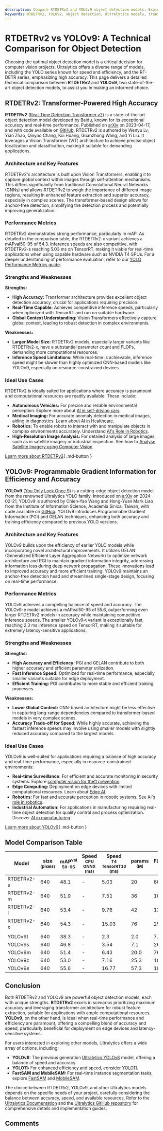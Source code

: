 ```yaml
---
description: Compare RTDETRv2 and YOLOv9 object detection models. Explore performance, strengths, weaknesses, and ideal use cases to make an informed decision.
keywords: RTDETRv2, YOLOv9, object detection, Ultralytics models, transformer vision, YOLO series, real-time object detection, model comparison, Vision Transformers, computer vision
---
```


# RTDETRv2 vs YOLOv9: A Technical Comparison for Object Detection

Choosing the optimal object detection model is a critical decision for computer vision projects. Ultralytics offers a diverse range of models, including the YOLO series known for speed and efficiency, and the RT-DETR series, emphasizing high accuracy. This page delivers a detailed technical comparison between **RTDETRv2** and **YOLOv9**, two state-of-the-art object detection models, to assist you in making an informed choice.

<script async src="https://cdn.jsdelivr.net/npm/chart.js"></script>
<script defer src="../../javascript/benchmark.js"></script>

<canvas id="modelComparisonChart" width="1024" height="400" active-models='["RTDETRv2", "YOLOv9"]'></canvas>

## RTDETRv2: Transformer-Powered High Accuracy

**RTDETRv2** ([Real-Time Detection Transformer v2](https://docs.ultralytics.com/models/rtdetr/)) is a state-of-the-art object detection model developed by Baidu, known for its exceptional accuracy and real-time performance. Published on [arXiv](https://arxiv.org/abs/2304.08069) on 2023-04-17, and with code available on [GitHub](https://github.com/lyuwenyu/RT-DETR/tree/main/rtdetrv2_pytorch), RTDETRv2 is authored by Wenyu Lv, Yian Zhao, Qinyao Chang, Kui Huang, Guanzhong Wang, and Yi Liu. It leverages a Vision Transformer (ViT) architecture to achieve precise object localization and classification, making it suitable for demanding applications.

### Architecture and Key Features

RTDETRv2's architecture is built upon Vision Transformers, enabling it to capture global context within images through self-attention mechanisms. This differs significantly from traditional Convolutional Neural Networks (CNNs) and allows RTDETRv2 to weigh the importance of different image regions, resulting in enhanced feature extraction and superior accuracy, especially in complex scenes. The transformer-based design allows for anchor-free detection, simplifying the detection process and potentially improving generalization.

### Performance Metrics

RTDETRv2 demonstrates strong performance, particularly in mAP. As detailed in the comparison table, the RTDETRv2-x variant achieves a mAPval50-95 of 54.3. Inference speeds are also competitive, with RTDETRv2-s reaching 5.03 ms on TensorRT, making it viable for real-time applications when using capable hardware such as NVIDIA T4 GPUs. For a deeper understanding of performance evaluation, refer to our [YOLO Performance Metrics guide](https://docs.ultralytics.com/guides/yolo-performance-metrics/).

### Strengths and Weaknesses

**Strengths:**

- **High Accuracy:** Transformer architecture provides excellent object detection accuracy, crucial for applications requiring precision.
- **Real-Time Capable:** Achieves competitive inference speeds, particularly when optimized with TensorRT and run on suitable hardware.
- **Global Context Understanding:** Vision Transformers effectively capture global context, leading to robust detection in complex environments.

**Weaknesses:**

- **Larger Model Size:** RTDETRv2 models, especially larger variants like RTDETRv2-x, have a substantial parameter count and FLOPs, demanding more computational resources.
- **Inference Speed Limitations:** While real-time is achievable, inference speed might be slower than highly optimized CNN-based models like YOLOv9, especially on resource-constrained devices.

### Ideal Use Cases

RTDETRv2 is ideally suited for applications where accuracy is paramount and computational resources are readily available. These include:

- **Autonomous Vehicles:** For precise and reliable environmental perception. Explore more about [AI in self-driving cars](https://www.ultralytics.com/solutions/ai-in-self-driving).
- **Medical Imaging:** For accurate anomaly detection in medical images, aiding in diagnostics. Learn about [AI in Healthcare](https://www.ultralytics.com/solutions/ai-in-healthcare).
- **Robotics:** To enable robots to interact with and manipulate objects in complex environments accurately. Understand [AI's Role in Robotics](https://www.ultralytics.com/blog/from-algorithms-to-automation-ais-role-in-robotics).
- **High-Resolution Image Analysis:** For detailed analysis of large images, such as in satellite imagery or industrial inspection. See how to [Analyse Satellite Imagery using Computer Vision](https://www.ultralytics.com/blog/using-computer-vision-to-analyse-satellite-imagery).

[Learn more about RTDETRv2](https://docs.ultralytics.com/models/rtdetr/){ .md-button }

## YOLOv9: Programmable Gradient Information for Efficiency and Accuracy

**YOLOv9** ([You Only Look Once 9](https://docs.ultralytics.com/models/yolov9/)) is a cutting-edge object detection model from the renowned Ultralytics YOLO family. Introduced on [arXiv](https://arxiv.org/abs/2402.13616) on 2024-02-21, YOLOv9 is authored by Chien-Yao Wang and Hong-Yuan Mark Liao from the Institute of Information Science, Academia Sinica, Taiwan, with code available on [GitHub](https://github.com/WongKinYiu/yolov9). YOLOv9 introduces Programmable Gradient Information (PGI) and GELAN techniques, enhancing both accuracy and training efficiency compared to previous YOLO versions.

### Architecture and Key Features

YOLOv9 builds upon the efficiency of earlier YOLO models while incorporating novel architectural improvements. It utilizes GELAN (Generalized Efficient Layer Aggregation Network) to optimize network architecture and PGI to maintain gradient information integrity, addressing information loss during deep network propagation. These innovations lead to improved accuracy and more efficient training. YOLOv9 maintains an anchor-free detection head and streamlined single-stage design, focusing on real-time performance.

### Performance Metrics

YOLOv9 achieves a compelling balance of speed and accuracy. The YOLOv9-e model achieves a mAPval50-95 of 55.6, outperforming even larger RTDETRv2 models in accuracy while maintaining competitive inference speeds. The smaller YOLOv9-t variant is exceptionally fast, reaching 2.3 ms inference speed on TensorRT, making it suitable for extremely latency-sensitive applications.

### Strengths and Weaknesses

**Strengths:**

- **High Accuracy and Efficiency:** PGI and GELAN contribute to both higher accuracy and efficient parameter utilization.
- **Fast Inference Speed:** Optimized for real-time performance, especially smaller variants suitable for edge deployment.
- **Efficient Training:** PGI contributes to more stable and efficient training processes.

**Weaknesses:**

- **Lower Global Context:** CNN-based architecture might be less effective in capturing long-range dependencies compared to transformer-based models in very complex scenes.
- **Accuracy Trade-off for Speed:** While highly accurate, achieving the fastest inference speeds may involve using smaller models with slightly reduced accuracy compared to the largest models.

### Ideal Use Cases

YOLOv9 is well-suited for applications requiring a balance of high accuracy and real-time performance, especially in resource-constrained environments:

- **Real-time Surveillance:** For efficient and accurate monitoring in security systems. Explore [computer vision for theft prevention](https://www.ultralytics.com/blog/computer-vision-for-theft-prevention-enhancing-security).
- **Edge Computing:** Deployment on edge devices with limited computational resources. Learn about [Edge AI](https://www.ultralytics.com/glossary/edge-ai).
- **Robotics:** For fast and accurate perception in robotic systems. See [AI's role in robotics](https://www.ultralytics.com/blog/from-algorithms-to-automation-ais-role-in-robotics).
- **Industrial Automation:** For applications in manufacturing requiring real-time object detection for quality control and process optimization. Discover [AI in manufacturing](https://www.ultralytics.com/solutions/ai-in-manufacturing).

[Learn more about YOLOv9](https://docs.ultralytics.com/models/yolov9/){ .md-button }

## Model Comparison Table

| Model      | size<br><sup>(pixels) | mAP<sup>val<br>50-95 | Speed<br><sup>CPU ONNX<br>(ms) | Speed<br><sup>T4 TensorRT10<br>(ms) | params<br><sup>(M) | FLOPs<br><sup>(B) |
| ---------- | --------------------- | -------------------- | ------------------------------ | ----------------------------------- | ------------------ | ----------------- |
| RTDETRv2-s | 640                   | 48.1                 | -                              | 5.03                                | 20                 | 60                |
| RTDETRv2-m | 640                   | 51.9                 | -                              | 7.51                                | 36                 | 100               |
| RTDETRv2-l | 640                   | 53.4                 | -                              | 9.76                                | 42                 | 136               |
| RTDETRv2-x | 640                   | 54.3                 | -                              | 15.03                               | 76                 | 259               |
|            |                       |                      |                                |                                     |                    |                   |
| YOLOv9t    | 640                   | 38.3                 | -                              | 2.3                                 | 2.0                | 7.7               |
| YOLOv9s    | 640                   | 46.8                 | -                              | 3.54                                | 7.1                | 26.4              |
| YOLOv9m    | 640                   | 51.4                 | -                              | 6.43                                | 20.0               | 76.3              |
| YOLOv9c    | 640                   | 53.0                 | -                              | 7.16                                | 25.3               | 102.1             |
| YOLOv9e    | 640                   | 55.6                 | -                              | 16.77                               | 57.3               | 189.0             |

## Conclusion

Both RTDETRv2 and YOLOv9 are powerful object detection models, each with unique strengths. **RTDETRv2** excels in scenarios prioritizing maximum accuracy and leveraging transformer architecture for robust feature extraction, suitable for applications with ample computational resources. **YOLOv9**, on the other hand, is ideal when real-time performance and efficiency are paramount, offering a compelling blend of accuracy and speed, particularly beneficial for deployment on edge devices and latency-sensitive systems.

For users interested in exploring other models, Ultralytics offers a wide array of options, including:

- **YOLOv8:** The previous generation [Ultralytics YOLOv8](https://docs.ultralytics.com/models/yolov8/) model, offering a balance of speed and accuracy.
- **YOLO11:** For enhanced efficiency and speed, consider [YOLO11](https://docs.ultralytics.com/models/yolo11/).
- **FastSAM and MobileSAM:** For real-time instance segmentation tasks, explore [FastSAM](https://docs.ultralytics.com/models/fast-sam/) and [MobileSAM](https://docs.ultralytics.com/models/mobile-sam/).

The choice between RTDETRv2, YOLOv9, and other Ultralytics models depends on the specific needs of your project, carefully considering the balance between accuracy, speed, and available resources. Refer to the [Ultralytics Documentation](https://docs.ultralytics.com/models/) and the [Ultralytics GitHub repository](https://github.com/ultralytics/ultralytics) for comprehensive details and implementation guides.

## Comments
